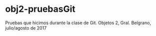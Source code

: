 # obj2-pruebasGit
Pruebas que hicimos durante la clase de Git. Objetos 2, Gral. Belgrano, julio/agosto de 2017
